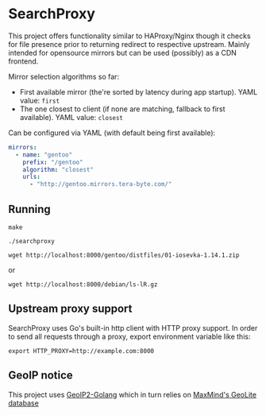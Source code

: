 # SearchProxy
This project offers functionality similar to HAProxy/Nginx though it checks for file
presence prior to returning redirect to respective upstream. Mainly intended for
opensource mirrors but can be used (possibly) as a CDN frontend.

Mirror selection algorithms so far:

- First available mirror (the're sorted by latency during app startup). YAML value: `first`
- The one closest to client (if none are matching, fallback to first available). YAML value: `closest`


Can be configured via YAML (with default being first available):

```yaml
mirrors:
  - name: "gentoo"
    prefix: "/gentoo"
    algorithm: "closest"
    urls:
      - "http://gentoo.mirrors.tera-byte.com/"
```

## Running

`make`

`./searchproxy`

`wget http://localhost:8000/gentoo/distfiles/01-iosevka-1.14.1.zip`

or

`wget http://localhost:8000/debian/ls-lR.gz`

## Upstream proxy support
SearchProxy uses Go's built-in http client with HTTP proxy support. In order to send all
requests through a proxy, export environment variable like this:

`export HTTP_PROXY=http://example.com:8000`

## GeoIP notice
This project uses [GeoIP2-Golang](https://github.com/oschwald/geoip2-golang) which in turn
relies on [MaxMind's GeoLite database](https://dev.maxmind.com/geoip/geoip2/geolite2/)
